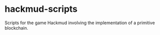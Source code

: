 # hackmud-scripts
Scripts for the game Hackmud involving the implementation of a primitive blockchain.
